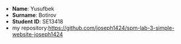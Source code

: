 - **Name**: Yusufbek
- **Surname**: Botirov 
- **Student ID**: SE13418
- my repository:https://github.com/joseph1424/spm-lab-3-simple-website-joseph1424

